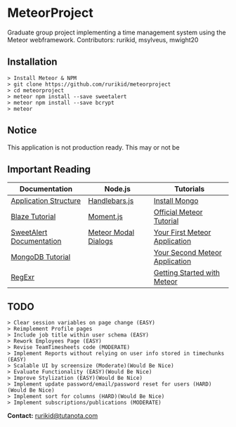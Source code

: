 # MeteorProject
Graduate group project implementing a time management system using the Meteor webframework.
Contributors: rurikid, msylveus, mwight20

**Installation**
--------------------------------------------
```
> Install Meteor & NPM
> git clone https://github.com/rurikid/meteorproject
> cd meteorproject
> meteor npm install --save sweetalert
> meteor npm install --save bcrypt
> meteor
```

**Notice**
--------------------------------------------
This application is not production ready. This may or not be 

**Important Reading**
--------------------------------------------

Documentation | Node.js | Tutorials 
-----------------------|---------|----------
[Application Structure](https://guide.meteor.com/structure.html) | [Handlebars.js](http://handlebarsjs.com/) | [Install Mongo](https://docs.mongodb.com/manual/administration/install-community/)
[Blaze Tutorial](http://blazejs.org/guide/introduction.html) | [Moment.js](http://momentjs.com/) | [Official Meteor Tutorial](https://www.meteor.com/tutorials/blaze/creating-an-app)
[SweetAlert Documentation](https://sweetalert.js.org/docs/) | [Meteor Modal Dialogs](https://experimentingwithcode.com/modal-dialogs-part-2/) | [Your First Meteor Application](http://meteortips.com/first-meteor-tutorial/)
[MongoDB Tutorial](https://www.tutorialspoint.com/mongodb/index.htm) | | [Your Second Meteor Application](http://meteortips.com/second-meteor-tutorial/)
[RegExr](https://regexr.com/) | | [Getting Started with Meteor](https://themeteorchef.com/tutorials/getting-started-with-meteor)

**TODO**
--------------------------------------------
```
> Clear session variables on page change (EASY)
> Reimplement Profile pages
> Include job title within user schema (EASY)
> Rework Employees Page (EASY)
> Revise TeamTimesheets code (MODERATE)
> Implement Reports without relying on user info stored in timechunks (EASY)
> Scalable UI by screensize (Moderate)(Would Be Nice)
> Evaluate Functionality (EASY)(Would Be Nice)
> Improve Stylization (EASY)(Would Be Nice)
> Implement update password/email/password reset for users (HARD)(Would Be Nice)
> Implement sort for columns (HARD)(Would Be Nice)
> Implement subscriptions/publications (MODERATE)
```

**Contact:**
rurikid@tutanota.com